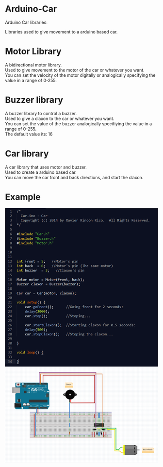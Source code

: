 Arduino-Car
===========

Arduino Car libraries:

Libraries used to give movement to a arduino based car.

Motor Library
===========

A bidirectional motor library. <br />
Used to give movement to the motor of the car or whatever you want. <br />
You can set the velocity of the motor digitally or analogically specifying the value in a range of 0-255.

Buzzer library
===========

A buzzer library to control a buzzer. <br />
Used to give a claxon to the car or whatever you want. <br />
You can set the value of the buzzer analogically specifiying the value in a range of 0-255. <br />
The default value its: 16 

Car library
===========

A car library that uses motor and buzzer. <br />
Used to create a arduino based car. <br />
You can move the car front and back directions, and start the claxon.

Example
===========

<img src="https://raw.githubusercontent.com/suitux/Arduino-Car/master/Example/Example.png" title="Example of a car" />

<img src="https://raw.githubusercontent.com/suitux/Arduino-Car/master/Fritzing/Car.png" title="Fritzing drawing of my car" />
